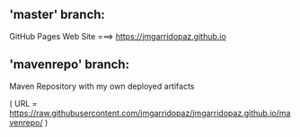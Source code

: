 ## 'master' branch:

GitHub Pages Web Site ===> https://jmgarridopaz.github.io

## 'mavenrepo' branch:

Maven Repository with my own deployed artifacts

( URL = https://raw.githubusercontent.com/jmgarridopaz/jmgarridopaz.github.io/mavenrepo/ )
